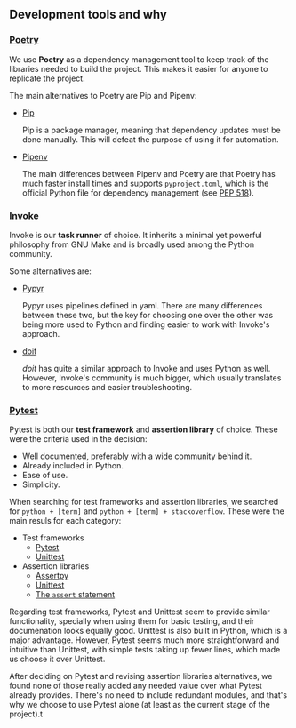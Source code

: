 ## Development tools and why

### [Poetry](https://python-poetry.org/)

We use **Poetry** as a dependency management tool to keep track
of the libraries needed to build the project. This makes it 
easier for anyone to replicate the project. 

The main alternatives to Poetry are Pip and Pipenv:

- [Pip](https://pypi.org/project/pip/) 

  Pip is a package manager, meaning that dependency updates 
  must be done manually. This will defeat the purpose of using
  it for automation.

- [Pipenv](https://pipenv.pypa.io/en/latest/)

  The main differences between Pipenv and Poetry are that Poetry
  has much faster install times and supports `pyproject.toml`, 
  which is the official Python file for dependency management (see
  [PEP 518](https://www.python.org/dev/peps/pep-0518/#file-format)).



### [Invoke](https://www.pyinvoke.org/)

Invoke is our **task runner** of choice. It inherits a minimal yet 
powerful philosophy from GNU Make and is broadly used among the 
Python community.

Some alternatives are:

- [Pypyr](https://pypyr.io/docs/)

  Pypyr uses pipelines defined in yaml. There are many differences
  between these two, but the key for choosing one over the other
  was being more used to Python and finding easier to work with 
  Invoke's approach.

- [doit](https://pydoit.org/contents.html#)

  _doit_ has quite a similar approach to Invoke and uses Python as 
  well. However, Invoke's community is much bigger, which usually
  translates to more resources and easier troubleshooting.



 ### [Pytest](https://docs.pytest.org/en/latest/)
 
 Pytest is both our **test framework** and **assertion library** of
 choice. These were the criteria used in the decision:
 
 - Well documented, preferably with a wide community behind it.
 - Already included in Python.
 - Ease of use.
 - Simplicity.

When searching for test frameworks and assertion libraries, we searched
for `python + [term]` and `python + [term] + stackoverflow`. These were
the main resuls for each category:

- Test frameworks
  - [Pytest](https://docs.pytest.org/en/latest/)
  - [Unittest](https://docs.python.org/3/library/unittest.html)
- Assertion libraries
  - [Assertpy](https://pypi.org/project/assertpy/)
  - [Unittest](https://docs.python.org/3/library/unittest.html)
  - [The `assert` statement](https://docs.python.org/3/reference/simple_stmts.html#assert)

Regarding test frameworks, Pytest and Unittest seem to provide similar 
functionality, specially when using them for basic testing, and their
documenation looks equally good. Unittest is also built in Python, 
which is a major advantage. However, Pytest seems much more straightforward
and intuitive than Unittest, with simple tests taking up fewer lines, 
which made us choose it over Unittest.

After deciding on Pytest and revising assertion libraries alternatives, we
found none of those really added any needed value over what Pytest already 
provides. There's no need to include redundant modules, and that's why
we choose to use Pytest alone (at least as the current stage of the project).t
